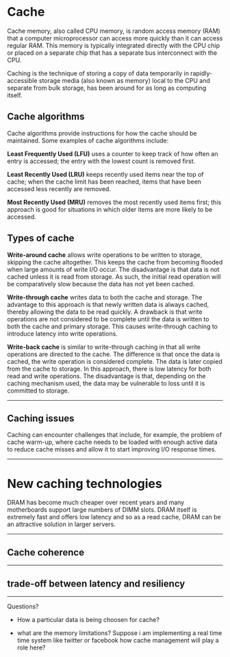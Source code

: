# Cache

Cache memory, also called CPU memory, is random access memory (RAM) that a computer microprocessor can access more quickly than it can access regular RAM. This memory is typically integrated directly with the CPU chip or placed on a separate chip that has a separate bus interconnect with the CPU.

Caching is the technique of storing a copy of data temporarily in rapidly-accessible storage media (also known as memory) local to the CPU and separate from bulk storage, has been around for as long as computing itself.

## Cache algorithms

Cache algorithms provide instructions for how the cache should be maintained. Some examples of cache algorithms include:

**Least Frequently Used (LFU)** uses a counter to keep track of how often an entry is accessed; the entry with the lowest count is removed first.

**Least Recently Used (LRU)** keeps recently used items near the top of cache; when the cache limit has been reached, items that have been accessed less recently are removed.

**Most Recently Used (MRU)** removes the most recently used items first; this approach is good for situations in which older items are more likely to be accessed.

## Types of cache

**Write-around cache** allows write operations to be written to storage, skipping the cache altogether. This keeps the cache from becoming flooded when large amounts of write I/O occur. The disadvantage is that data is not cached unless it is read from storage. As such, the initial read operation will be comparatively slow because the data has not yet been cached.

**Write-through cache** writes data to both the cache and storage. The advantage to this approach is that newly written data is always cached, thereby allowing the data to be read quickly. A drawback is that write operations are not considered to be complete until the data is written to both the cache and primary storage. This causes write-through caching to introduce latency into write operations.

**Write-back cache** is similar to write-through caching in that all write operations are directed to the cache. The difference is that once the data is cached, the write operation is considered complete. The data is later copied from the cache to storage. In this approach, there is low latency for both read and write operations. The disadvantage is that, depending on the caching mechanism used, the data may be vulnerable to loss until it is committed to storage.

---

## Caching issues

Caching can encounter challenges that include, for example, the problem of cache warm-up, where cache needs to be loaded with enough active data to reduce cache misses and allow it to start improving I/O response times.

---

# New caching technologies

DRAM has become much cheaper over recent years and many motherboards support large numbers of DIMM slots. DRAM itself is extremely fast and offers low latency and so as a read cache, DRAM can be an attractive solution in larger servers.

---

## Cache coherence

---

## trade-off between latency and resiliency


---

Questions?

- How a particular data is being choosen for cache?

- what are the memory limitations? Suppose i am implementing a real time time system like twitter or facebook how cache management will play a role here?


 